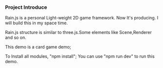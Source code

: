 ### Project Introduce

Rain.js is a personal Light-weight 2D game framework. Now It's  producing.
I will build this in my space time.

Rain.js structure is similar to three.js.Some elements like Scene,Renderer and so on.


This demo is a card game demo;

To Install all modules, "npm install";
You can use  "npm run dev" to run this demo.

